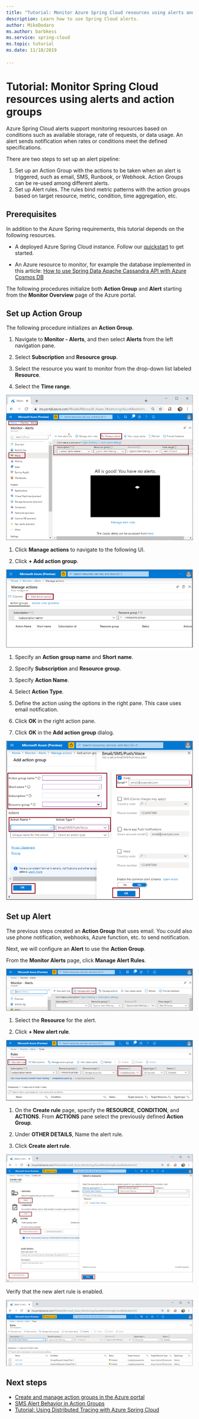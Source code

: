 ```yaml
---
title: "Tutorial: Monitor Azure Spring Cloud resources using alerts and action groups | Microsoft Docs"
description: Learn how to use Spring Cloud alerts.
author: MikeDodaro
ms.author: barbkess
ms.service: spring-cloud
ms.topic: tutorial
ms.date: 11/18/2019

---
```

# Tutorial: Monitor Spring Cloud resources using alerts and action groups

Azure Spring Cloud alerts support monitoring resources based on conditions such as available storage, rate of requests, or data usage. An alert sends notification when rates or conditions meet the defined specifications.

There are two steps to set up an alert pipeline: 
1. Set up an Action Group with the actions to be taken when an alert is triggered, such as email, SMS, Runbook, or Webhook. Action Groups can be re-used among different alerts.
2. Set up Alert rules. The rules bind metric patterns with the action groups based on target resource, metric, condition, time aggregation, etc.

## Prerequisites
In addition to the Azure Spring requirements, this tutorial depends on the following resources.

* A deployed Azure Spring Cloud instance.  Follow our [quickstart](spring-cloud-quickstart-launch-app-cli.md) to get started.

* An Azure resource to monitor, for example the database implemented in this article: [How to use Spring Data Apache Cassandra API with Azure Cosmos DB](https://docs.microsoft.com/azure/java/spring-framework/configure-spring-data-apache-cassandra-with-cosmos-db)
 
The following procedures initialize both **Action Group** and **Alert** starting from the **Monitor Overview** page of the Azure portal.

## Set up Action Group

The following procedure initializes an **Action Group**.

1. Navigate to **Monitor - Alerts**, and then select **Alerts** from the left navigation pane.

1. Select **Subscription** and **Resource group**.

1. Select the resource you want to monitor from the drop-down list labeled **Resource**.

1. Select the **Time range**.

 ![Screenshot Portal Monitor page](media/alerts-action-groups/alerts-1.png)

1. Click **Manage actions** to navigate to the following UI.

1. Click **+ Add action group**.

 ![Screenshot Portal Add action](media/alerts-action-groups/action-1.png)

 1. Specify an **Action group name** and **Short name**.

 1. Specify **Subscription** and **Resource group**.

 1. Specify **Action Name**.

 1. Select **Action Type**.

 1. Define the action using the options in the right pane.  This case uses email notification.

 1. Click **OK** in the right action pane.

 1. Click **OK** in the **Add action group** dialog. 

  ![Screenshot Portal define action](media/alerts-action-groups/action-2.png)

## Set up Alert 

The previous steps created an **Action Group** that uses email. You could also use phone notification, webhooks, Azure function, etc. to send notification.  

Next, we will configure an **Alert** to use the **Action Group**.  

From the **Monitor Alerts** page, click **Manage Alert Rules**.

  ![Screenshot Portal define alert](media/alerts-action-groups/alerts-2.png)

1. Select the **Resource** for the alert.

1. Click **+ New alert rule**.

  ![Screenshot Portal new alert rule](media/alerts-action-groups/alerts-3.png)

1. On the **Create rule** page, specify the **RESOURCE**, **CONDITION**, and **ACTIONS**.  From **ACTIONS** pane select the previously defined **Action Group**.

1. Under **OTHER DETAILS**, Name the alert rule.

1. Click **Create alert rule**.

  ![Screenshot Portal new alert rule](media/alerts-action-groups/alerts-4.png)

Verify that the new alert rule is enabled.

  ![Screenshot Portal new alert rule](media/alerts-action-groups/alerts-5.png)

## Next steps
* [Create and manage action groups in the Azure portal](https://docs.microsoft.com/en-us/azure/azure-monitor/platform/action-groups)
* [SMS Alert Behavior in Action Groups](https://docs.microsoft.com/azure/azure-monitor/platform/alerts-sms-behavior)
* [Tutorial: Using Distributed Tracing with Azure Spring Cloud](https://docs.microsoft.com/azure/spring-cloud/spring-cloud-tutorial-distributed-tracing)